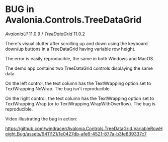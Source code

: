 # BUG in Avalonia.Controls.TreeDataGrid

*AvaloniaUI* 11.0.9 / *TreeDataGrid* 11.0.2

There's visual clutter after scrolling up and down using the keyboard down/up buttons in a TreeDataGrid having variable row height. 

The error is easily reproducible, the same in both Windows and MacOS. 

The demo app contains two TreeDataGrid controls displaying the same data. 

On the left control, the text column has the TextWrapping option set to TextWrapping.NoWrap. The bug isn't reproducible.

On the right control, the text column has the TextWrapping option set to TextWrapping.Wrap (or to TextWrapping.WrapWithOverflow). The bug is reproducible.

Video illustrating the bug in action:

https://github.com/windracer/Avalonia.Controls.TreeDataGrid.VariableRowHeight.Bug/assets/9411121/1e0427db-afe6-4521-877a-b3fe839337c7

